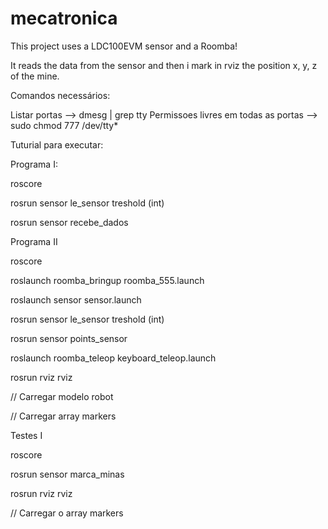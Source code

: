 mecatronica
===========

This project uses a LDC100EVM sensor and a Roomba!

It reads the data from the sensor and then i mark in rviz the position x, y, z of the mine.

Comandos necessários:

Listar portas --> dmesg | grep tty
Permissoes livres em todas as portas --> sudo chmod 777 /dev/tty*


Tuturial para executar:

Programa I:

roscore

rosrun sensor le_sensor treshold (int)

rosrun sensor recebe_dados


Programa II

roscore

roslaunch roomba_bringup roomba_555.launch

roslaunch sensor sensor.launch

rosrun sensor le_sensor treshold (int)

rosrun sensor points_sensor

roslaunch roomba_teleop keyboard_teleop.launch

rosrun rviz rviz

// Carregar modelo robot

// Carregar array markers


Testes I

roscore

rosrun sensor marca_minas

rosrun rviz rviz

// Carregar o array markers
